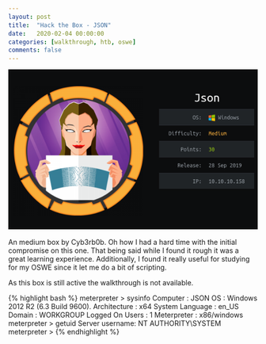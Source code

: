 ```yaml
---
layout: post
title:  "Hack the Box - JSON"
date:   2020-02-04 00:00:00
categories: [walkthrough, htb, oswe]
comments: false
---
```

![HTB-Blue](/img/htb/json.png)

An medium box by Cyb3rb0b.  Oh how I had a hard time with the initial compromise on this one.  That being said while I found it rough it was a great learning experience.  Additionally, I found it really useful for studying for my OSWE since it let me do a bit of scripting.  

As this box is still active the walkthrough is not available.

{% highlight bash %}
meterpreter > sysinfo
Computer        : JSON
OS              : Windows 2012 R2 (6.3 Build 9600).
Architecture    : x64
System Language : en_US
Domain          : WORKGROUP
Logged On Users : 1
Meterpreter     : x86/windows
meterpreter > getuid
Server username: NT AUTHORITY\SYSTEM
meterpreter > 
{% endhighlight %}
